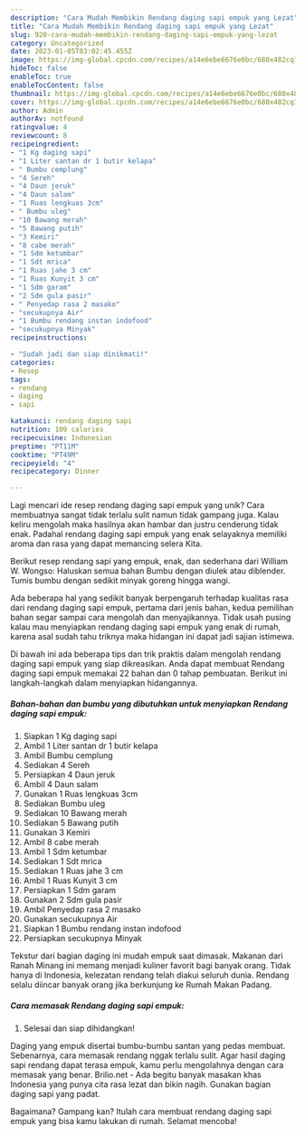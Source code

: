 ```yaml
---
description: "Cara Mudah Membikin Rendang daging sapi empuk yang Lezat"
title: "Cara Mudah Membikin Rendang daging sapi empuk yang Lezat"
slug: 920-cara-mudah-membikin-rendang-daging-sapi-empuk-yang-lezat
category: Uncategorized
date: 2023-01-05T03:02:45.455Z
image: https://img-global.cpcdn.com/recipes/a14e6ebe6676e0bc/680x482cq70/rendang-daging-sapi-empuk-foto-resep-utama.jpg
hideToc: false
enableToc: true
enableTocContent: false
thumbnail: https://img-global.cpcdn.com/recipes/a14e6ebe6676e0bc/680x482cq70/rendang-daging-sapi-empuk-foto-resep-utama.jpg
cover: https://img-global.cpcdn.com/recipes/a14e6ebe6676e0bc/680x482cq70/rendang-daging-sapi-empuk-foto-resep-utama.jpg
author: Admin
authorAv: notfound
ratingvalue: 4
reviewcount: 8
recipeingredient:
- "1 Kg daging sapi"
- "1 Liter santan dr 1 butir kelapa"
- " Bumbu cemplung"
- "4 Sereh"
- "4 Daun jeruk"
- "4 Daun salam"
- "1 Ruas lengkuas 3cm"
- " Bumbu uleg"
- "10 Bawang merah"
- "5 Bawang putih"
- "3 Kemiri"
- "8 cabe merah"
- "1 Sdm ketumbar"
- "1 Sdt mrica"
- "1 Ruas jahe 3 cm"
- "1 Ruas Kunyit 3 cm"
- "1 Sdm garam"
- "2 Sdm gula pasir"
- " Penyedap rasa 2 masako"
- "secukupnya Air"
- "1 Bumbu rendang instan indofood"
- "secukupnya Minyak"
recipeinstructions:

- "Sudah jadi dan siap dinikmati!"
categories:
- Resep
tags:
- rendang
- daging
- sapi

katakunci: rendang daging sapi 
nutrition: 109 calories
recipecuisine: Indonesian
preptime: "PT11M"
cooktime: "PT49M"
recipeyield: "4"
recipecategory: Dinner

---
```





Lagi mencari ide resep rendang daging sapi empuk yang unik? Cara membuatnya sangat tidak terlalu sulit namun tidak gampang juga. Kalau keliru mengolah maka hasilnya akan hambar dan justru cenderung tidak enak. Padahal rendang daging sapi empuk yang enak selayaknya memiliki aroma dan rasa yang dapat memancing selera Kita.





Berikut resep rendang sapi yang empuk, enak, dan sederhana dari William W. Wongso: Haluskan semua bahan Bumbu dengan diulek atau diblender. Tumis bumbu dengan sedikit minyak goreng hingga wangi.

Ada beberapa hal yang sedikit banyak berpengaruh terhadap kualitas rasa dari rendang daging sapi empuk, pertama dari jenis bahan, kedua pemilihan bahan segar sampai cara mengolah dan menyajikannya. Tidak usah pusing kalau mau menyiapkan rendang daging sapi empuk yang enak di rumah, karena asal sudah tahu triknya maka hidangan ini dapat jadi sajian istimewa.






Di bawah ini ada beberapa tips dan trik praktis dalam mengolah rendang daging sapi empuk yang siap dikreasikan. Anda dapat membuat Rendang daging sapi empuk memakai 22 bahan dan 0 tahap pembuatan. Berikut ini langkah-langkah dalam menyiapkan hidangannya.

<!--inarticleads1-->

##### Bahan-bahan dan bumbu yang dibutuhkan untuk menyiapkan Rendang daging sapi empuk:

1. Siapkan 1 Kg daging sapi
1. Ambil 1 Liter santan dr 1 butir kelapa
1. Ambil  Bumbu cemplung
1. Sediakan 4 Sereh
1. Persiapkan 4 Daun jeruk
1. Ambil 4 Daun salam
1. Gunakan 1 Ruas lengkuas 3cm
1. Sediakan  Bumbu uleg
1. Sediakan 10 Bawang merah
1. Sediakan 5 Bawang putih
1. Gunakan 3 Kemiri
1. Ambil 8 cabe merah
1. Ambil 1 Sdm ketumbar
1. Sediakan 1 Sdt mrica
1. Sediakan 1 Ruas jahe 3 cm
1. Ambil 1 Ruas Kunyit 3 cm
1. Persiapkan 1 Sdm garam
1. Gunakan 2 Sdm gula pasir
1. Ambil  Penyedap rasa 2 masako
1. Gunakan secukupnya Air
1. Siapkan 1 Bumbu rendang instan indofood
1. Persiapkan secukupnya Minyak


Tekstur dari bagian daging ini mudah empuk saat dimasak. Makanan dari Ranah Minang ini memang menjadi kuliner favorit bagi banyak orang. Tidak hanya di Indonesia, kelezatan rendang telah diakui seluruh dunia. Rendang selalu diincar banyak orang jika berkunjung ke Rumah Makan Padang. 

<!--inarticleads2-->

##### Cara memasak Rendang daging sapi empuk:


1. Selesai dan siap dihidangkan!

Daging yang empuk disertai bumbu-bumbu santan yang pedas membuat. Sebenarnya, cara memasak rendang nggak terlalu sulit. Agar hasil daging sapi rendang dapat terasa empuk, kamu perlu mengolahnya dengan cara memasak yang benar. Brilio.net - Ada begitu banyak masakan khas Indonesia yang punya cita rasa lezat dan bikin nagih. Gunakan bagian daging sapi yang padat. 

Bagaimana? Gampang kan? Itulah cara membuat rendang daging sapi empuk yang bisa kamu lakukan di rumah. Selamat mencoba!
